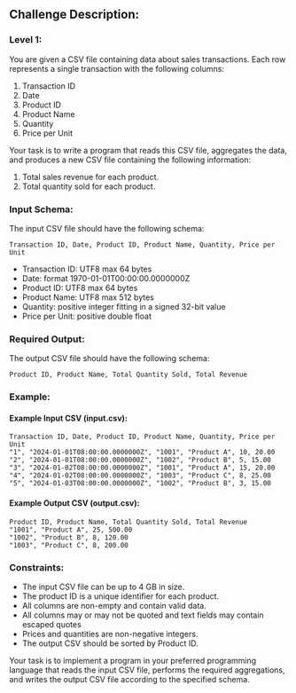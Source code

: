 ## Challenge Description:

### Level 1:

You are given a CSV file containing data about sales transactions. Each row represents a single transaction with the following columns:

1. Transaction ID
2. Date
3. Product ID
4. Product Name
5. Quantity
6. Price per Unit

Your task is to write a program that reads this CSV file, aggregates the data, and produces a new CSV file containing the following information:

1. Total sales revenue for each product.
2. Total quantity sold for each product.

### Input Schema:

The input CSV file should have the following schema:

```
Transaction ID, Date, Product ID, Product Name, Quantity, Price per Unit
```

 - Transaction ID: UTF8 max 64 bytes
 - Date: format 1970-01-01T00:00:00.0000000Z
 - Product ID: UTF8 max 64 bytes
 - Product Name: UTF8 max 512 bytes
 - Quantity: positive integer fitting in a signed 32-bit value
 - Price per Unit: positive double float

### Required Output:

The output CSV file should have the following schema:

```
Product ID, Product Name, Total Quantity Sold, Total Revenue
```

### Example:

#### Example Input CSV (input.csv):

```
Transaction ID, Date, Product ID, Product Name, Quantity, Price per Unit
"1", "2024-01-01T08:00:00.0000000Z", "1001", "Product A", 10, 20.00
"2", "2024-01-01T08:00:00.0000000Z", "1002", "Product B", 5, 15.00
"3", "2024-01-02T08:00:00.0000000Z", "1001", "Product A", 15, 20.00
"4", "2024-01-02T08:00:00.0000000Z", "1003", "Product C", 8, 25.00
"5", "2024-01-03T08:00:00.0000000Z", "1002", "Product B", 3, 15.00
```

#### Example Output CSV (output.csv):

```
Product ID, Product Name, Total Quantity Sold, Total Revenue
"1001", "Product A", 25, 500.00
"1002", "Product B", 8, 120.00
"1003", "Product C", 8, 200.00
```

### Constraints:

- The input CSV file can be up to 4 GB in size.
- The product ID is a unique identifier for each product.
- All columns are non-empty and contain valid data.
- All columns may or may not be quoted and text fields may contain escaped quotes
- Prices and quantities are non-negative integers.
- The output CSV should be sorted by Product ID.

Your task is to implement a program in your preferred programming language that reads the input CSV file, performs the required aggregations, and writes the output CSV file according to the specified schema.

